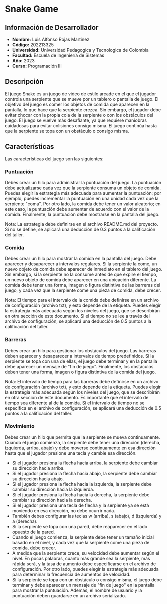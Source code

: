 # Snake Game

## Información de Desarrollador
- **Nombre:** Luis Alfonso Rojas Martinez
- **Código:** 202213325
- **Universidad:** Universidad Pedagogica y Tecnologica de Colombia 
- **Facultad:** Escuela de Ingeniería de Sistemas
- **Año:** 2023
- **Curso:** Programación III

## Descripción
El juego Snake es un juego de video de estilo arcade en el que el jugador controla una serpiente que se mueve por un tablero o pantalla de juego. El objetivo del juego es comer los objetos de comida que aparecen en la pantalla, lo que hace que la serpiente crezca. Sin embargo, el jugador debe evitar chocar con la propia cola de la serpiente o con los obstáculos del juego. El juego se vuelve más desafiante, ya que requiere maniobras cuidadosas para evitar colisiones consigo misma. El juego continúa hasta que la serpiente se topa con un obstáculo o consigo misma.

## Características
Las características del juego son las siguientes:

### Puntuación
Debes crear un hilo para administrar la puntuación del juego. La puntuación debe actualizarse cada vez que la serpiente consuma un objeto de comida. Puedes elegir la estrategia más adecuada para aumentar la puntuación; por ejemplo, puedes incrementar la puntuación en una unidad cada vez que la serpiente "coma". Por otro lado, la comida debe tener un valor aleatorio; en este caso, la puntuación debe aumentar de acuerdo con el valor de la comida. Finalmente, la puntuación debe mostrarse en la pantalla del juego.

Nota: La estrategia debe definirse en el archivo README.md del proyecto. Si no se define, se aplicará una deducción de 0.3 puntos a la calificación del taller.

### Comida
Debes crear un hilo para mostrar la comida en la pantalla del juego. Debe aparecer y desaparecer a intervalos regulares. Si la serpiente la come, un nuevo objeto de comida debe aparecer de inmediato en el tablero del juego. Sin embargo, si la serpiente no la consume antes de que expire el tiempo, un nuevo objeto de comida debe aparecer en una ubicación diferente. La comida debe tener una forma, imagen o figura distintiva de las barreras del juego, y cada vez que la serpiente come una pieza de comida, debe crecer.

Nota: El tiempo para el intervalo de la comida debe definirse en un archivo de configuración (archivo txt), y esto depende de la etiqueta. Puedes elegir la estrategia más adecuada según los niveles del juego, que se describirán en otra sección de este documento. Si el tiempo no se lee a través del archivo de configuración, se aplicará una deducción de 0.5 puntos a la calificación del taller.

### Barreras
Debes crear un hilo para gestionar los obstáculos del juego. Las barreras deben aparecer y desaparecer a intervalos de tiempo predefinidos. Si la serpiente se topa con una de ellas, el juego debe terminar y en la pantalla debe aparecer un mensaje de "fin de juego". Finalmente, los obstáculos deben tener una forma, imagen o figura distintiva de la comida del juego.

Nota: El intervalo de tiempo para las barreras debe definirse en un archivo de configuración (archivo txt), y esto depende de la etiqueta. Puedes elegir la estrategia más adecuada según los niveles del juego, que se describirán en otra sección de este documento. Es importante que el intervalo de tiempo sea diferente al de la comida. Si el intervalo de tiempo no se especifica en el archivo de configuración, se aplicará una deducción de 0.5 puntos a la calificación del taller.

### Movimiento
Debes crear un hilo que permita que la serpiente se mueva continuamente. Cuando el juego comienza, la serpiente debe tener una dirección (derecha, izquierda, arriba, abajo) y debe moverse continuamente en esa dirección hasta que el jugador presione una tecla y cambie esa dirección.
- Si el jugador presiona la flecha hacia arriba, la serpiente debe cambiar su dirección hacia arriba.
- Si el jugador presiona la flecha hacia abajo, la serpiente debe cambiar su dirección hacia abajo.
- Si el jugador presiona la flecha hacia la izquierda, la serpiente debe cambiar su dirección hacia la izquierda.
- Si el jugador presiona la flecha hacia la derecha, la serpiente debe cambiar su dirección hacia la derecha.
- Si el jugador presiona una tecla de flecha y la serpiente ya se está moviendo en esa dirección, no debe ocurrir nada.
- También debes configurar las teclas w (arriba), s (abajo), d (izquierda) y a (derecha).
- Si la serpiente se topa con una pared, debe reaparecer en el lado opuesto de la pared.
- Cuando el juego comienza, la serpiente debe tener un tamaño inicial basado en el nivel, y cada vez que la serpiente come una pieza de comida, debe crecer.
- A medida que la serpiente crece, su velocidad debe aumentar según el nivel. En pocas palabras, cuanto más grande sea la serpiente, más rápida será, y la tasa de aumento debe especificarse en el archivo de configuración. Por otro lado, puedes elegir la estrategia más adecuada para determinar la frecuencia de aumentos de velocidad.
- Si la serpiente se topa con un obstáculo o consigo misma, el juego debe terminar y debe aparecer un mensaje de "fin de juego" en la pantalla para mostrar la puntuación. Además, el nombre de usuario y la puntuación deben guardarse en un archivo serializado.
